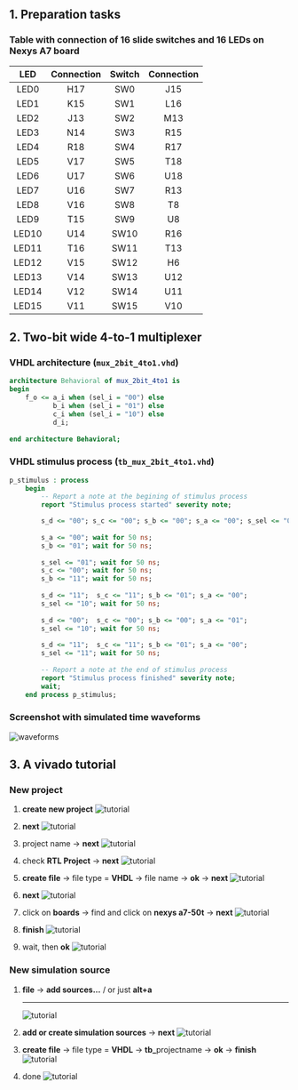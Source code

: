 ## 1. Preparation tasks
### Table with connection of 16 slide switches and 16 LEDs on Nexys A7 board
| **LED** | **Connection** | **Switch** | **Connection** | 
| :-: | :-: | :-: | :-: |
| LED0 | H17 | SW0 | J15 |
| LED1 | K15 | SW1 | L16 |
| LED2 | J13 | SW2 | M13 |
| LED3 | N14 | SW3 | R15 |
| LED4 | R18 | SW4 | R17 |
| LED5 | V17 | SW5 | T18 |
| LED6 | U17 | SW6 | U18 |
| LED7 | U16 | SW7 | R13 |
| LED8 | V16 | SW8 | T8 |
| LED9 | T15 | SW9 | U8 |
| LED10 | U14 | SW10 | R16 |
| LED11 | T16 | SW11 | T13 |
| LED12 | V15 | SW12 | H6 |
| LED13 | V14 | SW13 | U12 |
| LED14 | V12 | SW14 | U11 |
| LED15 | V11 | SW15 | V10 |

## 2. Two-bit wide 4-to-1 multiplexer
### VHDL architecture (`mux_2bit_4to1.vhd`)
```vhdl
architecture Behavioral of mux_2bit_4to1 is
begin
    f_o <= a_i when (sel_i = "00") else
           b_i when (sel_i = "01") else
           c_i when (sel_i = "10") else
           d_i; 
           
end architecture Behavioral;
```
### VHDL stimulus process (`tb_mux_2bit_4to1.vhd`)
```vhdl
p_stimulus : process
    begin
        -- Report a note at the begining of stimulus process
        report "Stimulus process started" severity note;

        s_d <= "00"; s_c <= "00"; s_b <= "00"; s_a <= "00"; s_sel <= "00"; wait for 50 ns;
        
        s_a <= "00"; wait for 50 ns;
        s_b <= "01"; wait for 50 ns;
        
        s_sel <= "01"; wait for 50 ns;
        s_c <= "00"; wait for 50 ns;
        s_b <= "11"; wait for 50 ns;  
        
        s_d <= "11";  s_c <= "11"; s_b <= "01"; s_a <= "00"; 
        s_sel <= "10"; wait for 50 ns;  
        
        s_d <= "00";  s_c <= "00"; s_b <= "00"; s_a <= "01"; 
        s_sel <= "10"; wait for 50 ns;  
        
        s_d <= "11";  s_c <= "11"; s_b <= "01"; s_a <= "00"; 
        s_sel <= "11"; wait for 50 ns;  
               
        -- Report a note at the end of stimulus process
        report "Stimulus process finished" severity note;
        wait;
    end process p_stimulus;
```
### Screenshot with simulated time waveforms
![waveforms](Images/waveforms.png)

## 3. A vivado tutorial
### New project
1. <b>create new project</b>
![tutorial](Images/1.png)

2. <b>next</b>
![tutorial](Images/2.png)

3. project name -> <b>next</b>
![tutorial](Images/3.png)

4. check <b>RTL Project</b> -> <b>next</b>
![tutorial](Images/4.png)

5. <b>create file</b> -> file type = <b>VHDL</b> -> file name -> <b>ok</b> -> <b>next</b>
![tutorial](Images/5.png)

6. <b>next</b>
![tutorial](Images/6.png)

7. click on <b>boards</b> -> find and click on <b>nexys a7-50t</b> -> <b>next</b>
![tutorial](Images/7.png)

8. <b>finish</b>
![tutorial](Images/8.png)

9. wait, then <b>ok</b>
![tutorial](Images/9.png)

### New simulation source
1. <b>file</b> -> <b>add sources...</b> / or just <b>alt+a</b><hr>
![tutorial](Images/10.png)

3. <b>add or create simulation sources</b> -> <b>next</b>
![tutorial](Images/11.png)

4. <b>create file</b> -> file type = <b>VHDL</b> -> <b>tb_</b>projectname -> <b>ok</b> -> <b>finish</b>
![tutorial](Images/12.png)

5. done
![tutorial](Images/13.png)